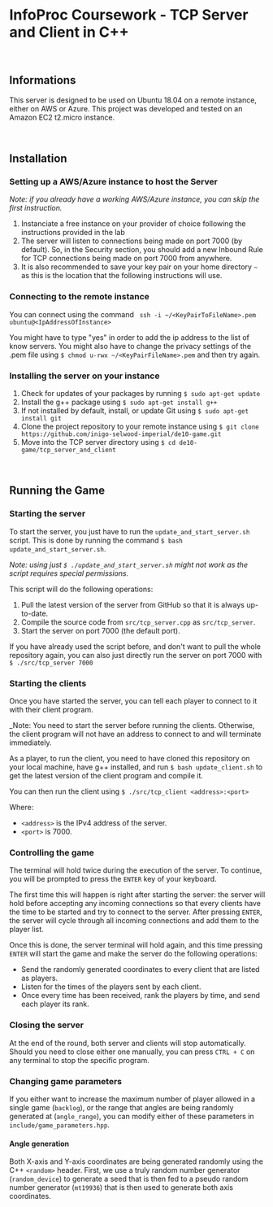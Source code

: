 # InfoProc Coursework - TCP Server and Client in C++

&nbsp;

## Informations

This server is designed to be used on Ubuntu 18.04 on a remote instance, either on AWS or Azure. This project was developed and tested on an Amazon EC2 t2.micro instance.

&nbsp;

## Installation

### Setting up a AWS/Azure instance to host the Server

_Note: if you already have a working AWS/Azure instance, you can skip the first instruction._

1. Instanciate a free instance on your provider of choice following the instructions provided in the lab
2. The server will listen to connections being made on port 7000 (by default). So, in the Security section, you should add a new Inbound Rule for TCP connections being made on port 7000 from anywhere.
3. It is also recommended to save your key pair on your home directory ```~``` as this is the location that the following instructions will use.

### Connecting to the remote instance

You can connect using the command ```
ssh -i ~/<KeyPairToFileName>.pem ubuntu@<IpAddressOfInstance>```

You might have to type "yes" in order to add the ip address to the list of know servers.
You might also have to change the privacy settings of the .pem file using ```$ chmod u-rwx ~/<KeyPairFileName>.pem``` and then try again.

### Installing the server on your instance

1. Check for updates of your packages by running ```$ sudo apt-get update```
2. Install the g++ package using ```$ sudo apt-get install g++```
3. If not installed by default, install, or update Git using ```$ sudo apt-get install git```
4. Clone the project repository to your remote instance using ```$ git clone https://github.com/inigo-selwood-imperial/de10-game.git```
5. Move into the TCP server directory using ```$ cd de10-game/tcp_server_and_client```

&nbsp;

## Running the Game

### Starting the server

To start the server, you just have to run the ```update_and_start_server.sh``` script.
This is done by running the command ```$ bash update_and_start_server.sh```.

_Note: using just ```$ ./update_and_start_server.sh``` might not work as the script requires special permissions._

This script will do the following operations:
1. Pull the latest version of the server from GitHub so that it is always up-to-date.
2. Compile the source code from ```src/tcp_server.cpp``` as ```src/tcp_server```.
3. Start the server on port 7000 (the default port).

If you have already used the script before, and don't want to pull the whole repository again, you can also just directly run the server on port 7000 with ```$ ./src/tcp_server 7000```

### Starting the clients

Once you have started the server, you can tell each player to connect to it with their client program.

_Note: You need to start the server before running the clients. Otherwise, the client program will not have an address to connect to and will terminate immediately.

As a player, to run the client, you need to have cloned this repository on your local machine, have g++ installed, and run
```$ bash update_client.sh```
to get the latest version of the client program and compile it.

You can then run the client using ```$ ./src/tcp_client <address>:<port>```

Where:
- ```<address>``` is the IPv4 address of the server.
- ```<port>``` is 7000.

### Controlling the game

The terminal will hold twice during the execution of the server. To continue, you will be prompted to press the ```ENTER``` key of your keyboard.

The first time this will happen is right after starting the server: the server will hold before accepting any incoming connections so that every clients have the time to be started and try to connect to the server. After pressing ```ENTER```, the server will cycle through all incoming connections and add them to the player list.

Once this is done, the server terminal will hold again, and this time pressing ```ENTER``` will start the game and make the server do the following operations:
- Send the randomly generated coordinates to every client that are listed as players.
- Listen for the times of the players sent by each client.
- Once every time has been received, rank the players by time, and send each player its rank.


### Closing the server

At the end of the round, both server and clients will stop automatically. Should you need to close either one manually, you can press ```CTRL + C``` on any terminal to stop the specific program.

### Changing game parameters

If you either want to increase the maximum number of player allowed in a single game (```backlog```), or the range that angles are being randomly generated at (```angle_range```), you can modify either of these parameters in ```include/game_parameters.hpp```.

#### Angle generation

Both X-axis and Y-axis coordinates are being generated randomly using the C++ ```<random>``` header.
First, we use a truly random number generator (```random_device```) to generate a seed that is then fed to a pseudo random number generator (```mt19936```) that is then used to generate both axis coordinates.

